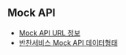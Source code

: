 ## Mock API
- [Mock API URL 정보](https://docs.google.com/spreadsheets/d/1Z1EHT3meGchLY4FB0DBFqXmol_P4nteoNdMgEyt8IUo/edit#gid=0)
- [반찬서비스 Mock API 데이터형태](https://docs.google.com/spreadsheets/d/17oBM74XKAAJdk0NhxQp54gz19tC-P-DY_K3KOiR5GjE/edit?usp=sharing)
